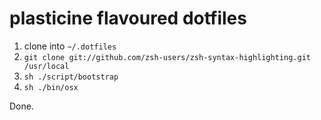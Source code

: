 # plasticine flavoured dotfiles

1. clone into `~/.dotfiles`
2. `git clone git://github.com/zsh-users/zsh-syntax-highlighting.git /usr/local`
3. `sh ./script/bootstrap`
3. `sh ./bin/osx`

Done.
